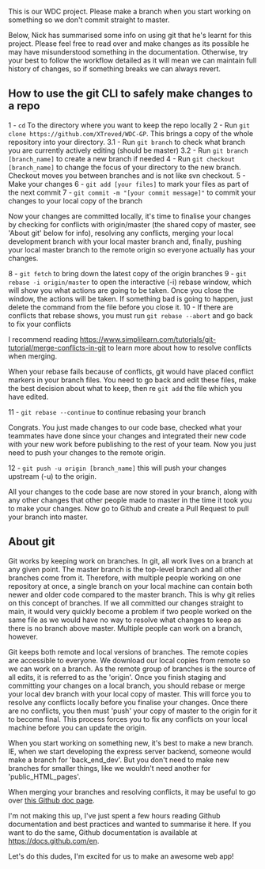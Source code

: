 This is our WDC project. Please make a branch when you start working on something so we don't commit straight to master.


Below, Nick has summarised some info on using git that he's learnt for this project. Please feel free to read over and make changes as its possible he may have misunderstood something in the documentation. Otherwise, try your best to follow the workflow detailed as it will mean we can maintain full history of changes, so if something breaks we can always revert.

## How to use the git CLI to safely make changes to a repo

1 - `cd` To the directory where you want to keep the repo locally
2 - Run `git clone https://github.com/XTreved/WDC-GP`. This brings a copy of the whole repository into your directory.
3.1 - Run `git branch` to check what branch you are currently actively editing (should be master)
3.2 - Run `git branch [branch_name]` to create a new branch if needed
4 - Run `git checkout [branch_name]` to change the focus of your directory to the new branch. Checkout moves you between branches and is not like svn checkout.
5 - Make your changes
6 - `git add [your files]` to mark your files as part of the next commit
7 - `git commit -m "[your commit message]"` to commit your changes to your local copy of the branch

Now your changes are committed locally, it's time to finalise your changes by checking for conflicts with origin/master (the shared copy of master, see 'About git' below for info), resolving any conflicts, merging your local development branch with your local master branch and, finally, pushing your local master branch to the remote origin so everyone actually has your changes.

8 - `git fetch` to bring down the latest copy of the origin branches
9 - `git rebase -i origin/master` to open the interactive (-i) rebase window, which will show you what actions are going to be taken. Once you close the window, the actions will be taken. If something bad is going to happen, just delete the command from the file before you close it.
10 - If there are conflicts that rebase shows, you must run `git rebase --abort` and go back to fix your conflicts

I recommend reading <a href="https://www.simplilearn.com/tutorials/git-tutorial/merge-conflicts-in-git">https://www.simplilearn.com/tutorials/git-tutorial/merge-conflicts-in-git</a> to learn more about how to resolve conflicts when merging.

When your rebase fails because of conflicts, git would have placed conflict markers in your branch files. You need to go back and edit these files, make the best decision about what to keep, then re `git add` the file which you have edited.

11 - `git rebase --continue` to continue rebasing your branch

Congrats. You just made changes to our code base, checked what your teammates have done since your changes and integrated their new code with your new work before publishing to the rest of your team.
Now you just need to push your changes to the remote origin.

12 - `git push -u origin [branch_name]` this will push your changes upstream (-u) to the origin.

All your changes to the code base are now stored in your branch, along with any other changes that other people made to master in the time it took you to make your changes.
Now go to Github and create a Pull Request to pull your branch into master.

## About git
Git works by keeping work on branches. In git, all work lives on a branch at any given point. The master branch is the top-level branch and all other branches come from it. Therefore, with multiple people working on one repository at once, a single branch on your local machine can contain both newer and older code compared to the master branch.
This is why git relies on this concept of branches. If we all committed our changes straight to main, it would very quickly become a problem if two people worked on the same file as we would have no way to resolve what changes to keep as there is no branch above master.
Multiple people can work on a branch, however.

Git keeps both remote and local versions of branches. The remote copies are accessible to everyone. We download our local copies from remote so we can work on a branch. As the remote group of branches is the source of all edits, it is referred to as the 'origin'. 
Once you finish staging and committing your changes on a local branch, you should rebase or merge your local dev branch with your local copy of master. This will force you to resolve any conflicts locally before you finalise your changes. Once there are no conflicts, you then must 'push' your copy of master to the origin for it to become final. This process forces you to fix any conflicts on your local machine before you can update the origin. 

When you start working on something new, it's best to make a new branch. IE, when we start developing the express server backend, someone would make a branch for 'back_end_dev'. But you don't need to make new branches for smaller things, like we wouldn't need another for 'public_HTML_pages'.

When merging your branches and resolving conflicts, it may be useful to go over <a href="https://docs.github.com/en/pull-requests/collaborating-with-pull-requests/addressing-merge-conflicts/resolving-a-merge-conflict-using-the-command-line">this Github doc page</a>.

I'm not making this up, I've just spent a few hours reading Github documentation and best practices and wanted to summarise it here. If you want to do the same, Github documentation is available at <a href=https://docs.github.com/en>https://docs.github.com/en</a>. 

Let's do this dudes, I'm excited for us to make an awesome web app!
